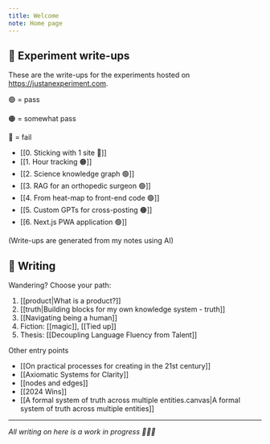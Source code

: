 ```yaml
---
title: Welcome
note: Home page
---
```

## 🧪 Experiment write-ups
These are the write-ups for the experiments hosted on https://justanexperiment.com. 

🟢 = pass

🟠 = somewhat pass

🔴 = fail

- [[0. Sticking with 1 site 🔴]]
- [[1. Hour tracking 🟠]]
- [[2. Science knowledge graph 🟢]]
- [[3. RAG for an orthopedic surgeon 🟢]]
- [[4. From heat-map to front-end code 🟢]]
- [[5. Custom GPTs for cross-posting 🟠]]
- [[6. Next.js PWA application 🟢]]

(Write-ups are generated from my notes using AI)
## 🔗 Writing
Wandering? Choose your path:
1. [[product|What is a product?]]
2. [[truth|Building blocks for my own knowledge system - truth]]
3. [[Navigating being a human]]
4. Fiction: [[magic]], [[Tied up]]
5. Thesis: [[Decoupling Language Fluency from Talent]]

Other entry points 
- [[On practical processes for creating in the 21st century]]
- [[Axiomatic Systems for Clarity]]
- [[nodes and edges]]
- [[2024 Wins]]
- [[A formal system of truth across multiple entities.canvas|A formal system of truth across multiple entities]]

---

*All writing on here is a work in progress 🧚🏼‍♀️* 